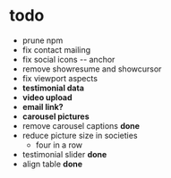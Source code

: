 # todo
- prune npm 
- fix contact mailing 
- fix social icons -- anchor 
- remove showresume and showcursor
- fix viewport aspects
- **testimonial data**
- **video upload**
- **email link?**
- **carousel pictures** 
- remove carousel captions          **done**
- reduce picture size in societies
    - four in a row 
- testimonial slider                **done**
- align table                         **done**

